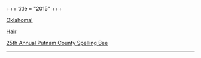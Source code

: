 +++
title = "2015"
+++

[Oklahoma!](http://weathervaneplayhouse.com)

[Hair](http://weathervaneplayhouse.com)

[25th Annual Putnam County Spelling Bee](http://weathervaneplayhouse.com)
<hr> 